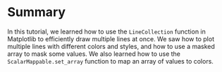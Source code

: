 # Summary

In this tutorial, we learned how to use the `LineCollection` function in Matplotlib to efficiently draw multiple lines at once. We saw how to plot multiple lines with different colors and styles, and how to use a masked array to mask some values. We also learned how to use the `ScalarMappable.set_array` function to map an array of values to colors.
